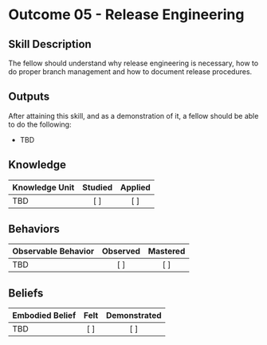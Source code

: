 # Outcome 05 - Release Engineering

Skill Description
-----------------
The fellow should understand why release engineering is necessary, how to do proper branch management and how to document release procedures.


Outputs
-------
After attaining this skill, and as a demonstration of it, a fellow should be able to do the following:

- TBD


## **Knowledge**

| Knowledge Unit   |      Studied      | Applied |
|:-----------------|:-----------------:|:-------:|
| TBD | [ ] | [ ] |


## **Behaviors**

| Observable Behavior   |      Observed      | Mastered |
|:----------------------|:------------------:|:--------:|
| TBD | [ ] | [ ] |



## **Beliefs**

| Embodied Belief   |      Felt      | Demonstrated |
|:------------------|:--------------:|:------------:|
| TBD | [ ] | [ ] |
